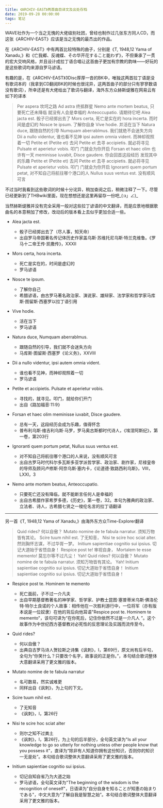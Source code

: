 ```yaml
---
title: 《ARCHIV-EAST》两首曲目译文及出处存档
date: 2019-09-28 00:00:00
tags: 笔记
---
```

WAVE社作为一个当之无愧的大佬级别社团，曾经也制作过几张东方同人CD，而这张《ARCHIV-EAST》应该是当之无愧的最杰出的作品。

在《ARCHIV-EAST》中有两首比较特殊的曲子，分别是《T, 1948,12 Yama of Xanadu,》和《亡我郷、反魂蝶、その华开花すること能わず》，不但秉承了一贯的宏大交响风格，并且设计成拉丁语合唱让这首曲子更加有宗教的韵味——好玩的是这些歌词均来源自罗马谚语。
<!-- more -->


有趣的是，在《ARCHIV-EAST》3Disc厚厚一沓的BK中，唯独这两首拉丁语是没有歌词本的（我拿到CD翻阅BK的时候也很诧异，这两首曲子的部分只有寥寥数语没有歌词），所幸还是有大佬给出了歌词与翻译，海外东方众赫斯缇雅在网易云有如下的译本

>Per aspera
坎坷之路
Ad astra
终抵群星
Nemo ante mortem beatus,
只要死亡还未降临 就没有人会是幸福的
Anteoccupatio.
请期待它吧
Alea jacta est.
骰子已经掷出去了
Mors certa,
死亡是实在的
hora incerta.
而时间是虚幻的
Nosce te ipsum.
了解你自身
Vive hodie.
并活在当下
Natura duce,
跟随自然的引导
Numquam aberrablmus.
我们就绝不会迷失方向
Dii a nullo videntur,
谁也看不见神
ipsi autem omnia vident.
而神却观照着一切
Petite et (Petite et)
去问
Petite et
去寻
accipietis.
就必将寻见
Pulsate et aperietur vobis.
叩门 门就会为你开启
Forsan et haec olim
也许有一天
meminisse iuvabit, Disce gaudere.
你会回首这段经历 发现其中的乐趣
Petite et (Petite et)
去问
Petite et
去寻
accipietis.
就必将寻见
Pulsate et aperietur vobis.
叩门 门就会为你开启
Ignoranti quem portum petat,
对不知自己将航往哪个港口的人
Nullus suus ventus est.
没有顺风可言

不过当时我看到这些歌词的时候十分诧异，稍加查阅之后，稍微注释了一下。尽管已经更新到了THBwiki里面，现在想想还是这里再留存一份吧_(:з」∠)_

当然赫斯缇雅并没有完全采用一般对这些拉丁谚语的中文翻译，而是应景地根据歌曲名的本意稍加了修改，改动后的版本看上去似乎更加合适一些。

- Alea jacta est.
    - 骰子已经掷出去了（尽人事，知天命）
    - 出自罗马帝国著名传记体历史作家盖乌斯·苏维托尼乌斯·特兰克维鲁。《罗马十二帝王传·凯撒传》，XXXII

- Mors certa, hora incerta.
    - 死亡是实在的，时间是虚幻的
    - 罗马谚语

- Nosce te ipsum.
    - 了解你自己
    - 希腊谚语，由古罗马著名政治家、演说家、雄辩家、法学家和哲学家马库斯·图留斯·西塞罗以拉丁语引用

- Vive hodie.
    - 活在当下
    - 罗马谚语

- Natura duce, Numquam aberrablmus.
    - 跟随自然的引导，我们就不会迷失方向
    - 马库斯·图留斯·西塞罗《论义务》，XXVIII

- Dii a nullo videntur, ipsi autem omnia vident.
    - 谁也看不见神，而神却观照着一切
    - 罗马谚语

- Petite et accipietis. Pulsate et aperietur vobis.
    - 寻找的，就寻见。叩门，就给你们开门
    - 出自《路加福音:11:9》

- Forsan et haec olim meminisse iuvabit, Disce gaudere.
    - 总有一天，这段经历会成为乐趣，值得怀念
    - 普布利乌斯·维吉利乌斯·马罗，罗马奥古斯都时代诗人，《埃涅阿斯纪》，第一卷，第203行

- Ignoranti quem portum petat, Nullus suus ventus est.
    - 对不知自己将航往哪个港口的人来说，没有顺风可言
    - 出自古罗马时代科尔多瓦斯多亚学派哲学家、政治家、剧作家，尼禄皇帝的导师及顾问卢修斯·阿奈乌斯·塞内卡，《论道德·致路西利乌斯》，VIII，LXXI，3

- Nemo ante mortem beatus, Anteoccupatio.
    - 只要死亡还没有降临，就不能断言任何人是幸福的
    - 出自古希腊作家希罗多德，《历史》，第一卷，32。本句为雅典的政治家、立法者、诗人，古希腊七贤之一梭伦名言的拉丁语翻译
---
另一首《T, 1948,12 Yama of Xanadu,》由海外东方众Time-Explorer翻译

>Quid rides?
何以自傲？
Mutato nomine de te fabula narratur.
须知万物皆有其论。
Scire tuum nihil est.
了无知音，
Nisi te scire hoc sciat alter.
然则胸怀志谋，不过华胥一梦。
Initium sapientiae cognitio sui ipsius.
切记大道始于省悟自身！
Respice post te!
审视自身，
Mortalem te esse memento!
莫忘尔等不过凡尘！
Yah!
Quid rides?
何以自傲？
Mutato nomine de te fabula narratur.
须知万物皆有其论。
Yah!
Initium sapientiae cognitio sui ipsius.
切记大道始于省悟自身！
Initium sapientiae cognitio sui ipsius.
切记大道始于省悟自身！

- Respice post te. Hominem te memento
    - 死亡面前，子不过一介凡夫
    - 出自早期基督教著名的神学家、哲学家、护教士昆图·塞普蒂米乌斯·佛洛伦特·特尔土良诺的个人故事：相传他在一次胜利游行中，一位将军（亦有版本说是一位奴隶）在他的背后向他耳语"Respice post te. Hominem te memento"，该句可译为“在你死后，记住你依然不过是一介凡人 ”。这个故事作为中世纪西方基督教对必死性的反思理论及实践而流传至今。

- Quid rides?
    - 何以自傲？
    - 出典自古罗马诗人贺拉斯之诗集《讽刺》，I，第69行，原文尚有后半句，全句为“你笑什么？只要改个名字，故事说的正是你。”，本句结合歌词整体大意翻译采用了更文雅的版本。

- Mutato nomine de te fabula narratur
    - 名可数易，然实诚难更
    - 同样出自《讽刺》，为上句的下文。

- Scire tuum nihil est.
    - 了无知音
    - 《讽刺》，I，第26行

- Nisi te scire hoc sciat alter
    - 则尔之知不过粪土
    - 《讽刺》，I，第26行，为上句的后半部分，全句英文译为"Is all your knowledge to go so utterly for nothing unless other people know that you possess it"，直译为“除非有人知道你拥有这份知识，否则你的知识一无是处”。本句结合歌词整体大意翻译采用了更文雅的版本。

- Initium sapientiae cognitio sui ipsius.
    - 切记自知自省乃为大道之始
    - 罗马谚语，全句英文译为"The beginning of the wisdom is the recognition of oneself"，日语译为"自分自身を知ることが知恵の始まりである"，中文大意为“了解自我是智慧之始”。本句结合歌词整体大意翻译采用了更文雅的版本。